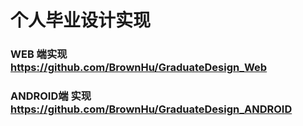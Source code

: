 # 个人毕业设计实现


### WEB 端实现  https://github.com/BrownHu/GraduateDesign_Web

### ANDROID端 实现  https://github.com/BrownHu/GraduateDesign_ANDROID